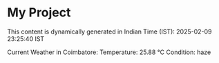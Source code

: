 # My Project

This content is dynamically generated in Indian Time (IST): 2025-02-09 23:25:40 IST


Current Weather in Coimbatore:
Temperature: 25.88 °C
Condition: haze
